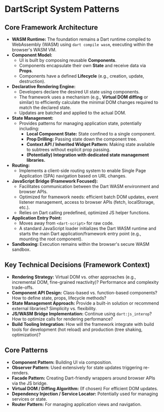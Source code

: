 # DartScript System Patterns

## Core Framework Architecture

- **WASM Runtime:** The foundation remains a Dart runtime compiled to
  WebAssembly (WASM) using `dart compile wasm`, executing within the browser's
  WASM VM.
- **Component Model:**
  - UI is built by composing reusable **Components**.
  - Components encapsulate their own **State** and receive data via **Props**.
  - Components have a defined **Lifecycle** (e.g., creation, update,
    destruction).
- **Declarative Rendering Engine:**
  - Developers declare the desired UI state using components.
  - The framework uses a mechanism (e.g., **Virtual DOM diffing** or similar) to
    efficiently calculate the minimal DOM changes required to match the declared
    state.
  - Updates are batched and applied to the actual DOM.
- **State Management:**
  - Provides patterns for managing application state, potentially including:
    - **Local Component State:** State confined to a single component.
    - **Prop Drilling:** Passing state down the component tree.
    - **Context API / Inherited Widget Pattern:** Making state available to
      subtrees without explicit prop passing.
    - **(Potentially) Integration with dedicated state management libraries.**
- **Routing:**
  - Implements a client-side routing system to enable Single Page Application
    (SPA) navigation based on URL changes.
- **JavaScript Bridge (Framework Focused):**
  - Facilitates communication between the Dart WASM environment and browser
    APIs.
  - Optimized for framework needs: efficient batch DOM updates, event listener
    management, access to browser APIs (fetch, localStorage, etc.).
  - Relies on Dart calling predefined, optimized JS helper functions.
- **Application Entry Point:**
  - Moves away from `<dart-script>` for raw code.
  - A standard JavaScript loader initializes the Dart WASM runtime and starts
    the main Dart application/framework entry point (e.g., mounting the root
    component).
- **Sandboxing:** Execution remains within the browser's secure WASM sandbox.

## Key Technical Decisions (Framework Context)

- **Rendering Strategy:** Virtual DOM vs. other approaches (e.g., incremental
  DOM, fine-grained reactivity)? Performance and complexity trade-offs.
- **Component API Design:** Class-based vs. function-based components? How to
  define state, props, lifecycle methods?
- **State Management Approach:** Provide a built-in solution or recommend
  external libraries? Simplicity vs. flexibility.
- **JS/WASM Bridge Implementation:** Continue using `dart:js_interop`? How to
  optimize calls for rendering performance?
- **Build Tooling Integration:** How will the framework integrate with build
  tools for development (hot reload) and production (tree shaking,
  optimization)?

## Core Patterns

- **Component Pattern:** Building UI via composition.
- **Observer Pattern:** Used extensively for state updates triggering
  re-renders.
- **Facade Pattern:** Creating Dart-friendly wrappers around browser APIs via
  the JS bridge.
- **Virtual DOM / Diffing Algorithm:** (If chosen) For efficient DOM updates.
- **Dependency Injection / Service Locator:** Potentially used for managing
  services or state.
- **Router Pattern:** For managing application views and navigation.

